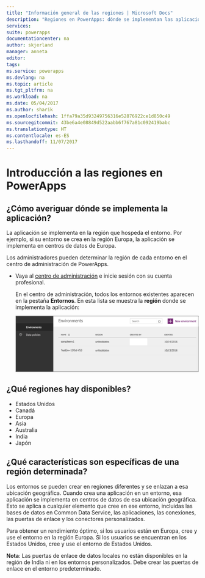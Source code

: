 ```yaml
---
title: "Información general de las regiones | Microsoft Docs"
description: "Regiones en PowerApps: dónde se implementan las aplicaciones, regiones disponibles, características específicas de una región"
services: 
suite: powerapps
documentationcenter: na
author: skjerland
manager: anneta
editor: 
tags: 
ms.service: powerapps
ms.devlang: na
ms.topic: article
ms.tgt_pltfrm: na
ms.workload: na
ms.date: 05/04/2017
ms.author: sharik
ms.openlocfilehash: 1ffa79a35d93249756316e52876922ce1d850c49
ms.sourcegitcommit: 43be6a4e08849d522aabb6f767a81c092419babc
ms.translationtype: HT
ms.contentlocale: es-ES
ms.lasthandoff: 11/07/2017
---
```

# <a name="regions-overview-in-powerapps"></a>Introducción a las regiones en PowerApps
## <a name="how-do-i-find-out-where-my-app-is-deployed"></a>¿Cómo averiguar dónde se implementa la aplicación?
La aplicación se implementa en la región que hospeda el entorno. Por ejemplo, si su entorno se crea en la región Europa, la aplicación se implementa en centros de datos de Europa.

Los administradores pueden determinar la región de cada entorno en el centro de administración de PowerApps.

* Vaya al [centro de administración](https://admin.powerapps.com) e inicie sesión con su cuenta profesional.
  
    En el centro de administración, todos los entornos existentes aparecen en la pestaña **Entornos**. En esta lista se muestra la **región** donde se implementa la aplicación:
  
   ![](./media/regions-overview/environment-list.png)

## <a name="what-regions-are-available"></a>¿Qué regiones hay disponibles?
* Estados Unidos
* Canadá
* Europa
* Asia
* Australia
* India
* Japón

## <a name="what-features-are-specific-to-a-given-region"></a>¿Qué características son específicas de una región determinada?
Los entornos se pueden crear en regiones diferentes y se enlazan a esa ubicación geográfica. Cuando crea una aplicación en un entorno, esa aplicación se implementa en centros de datos de esa ubicación geográfica. Esto se aplica a cualquier elemento que cree en ese entorno, incluidas las bases de datos en Common Data Service, las aplicaciones, las conexiones, las puertas de enlace y los conectores personalizados.

Para obtener un rendimiento óptimo, si los usuarios están en Europa, cree y use el entorno en la región Europa. Si los usuarios se encuentran en los Estados Unidos, cree y use el entorno de Estados Unidos.

**Nota**: Las puertas de enlace de datos locales no están disponibles en la región de India ni en los entornos personalizados. Debe crear las puertas de enlace en el entorno predeterminado.

